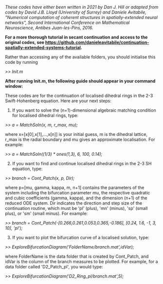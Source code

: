 *These codes have either been written in 2021 by Dan J. Hill or adapted from codes by David J.B. Lloyd (University of Surrey) and Daniele Avitabile, "Numerical computation of coherent structures in spatially-extended neural networks", Second International Conference on Mathematical Neuroscience, Antibes Juan-les-Pins, 2016.*

**For a more thorough tutorial in secant continuation and access to the original codes, see https://github.com/danieleavitabile/continuation-spatially-extended-systems-tutorial.**

Rather than accessing any of the available folders, you should initialise this code by running

*>> Init.m*


**After running Init.m, the following guide should appear in your command window:**

These codes are for the continuation of localised dihedral rings in the 2-3 Swift-Hohenberg equation.
Here are your next steps:

1. If you want to solve the (n+1)-dimensional algebraic matching condition for localised dihedral
   rings, type:
 
*>> a = MatchSoln(x, m, r_max, mu);*
 
   where x=[x[0],x[1],...,x[n]] is your initial guess, m is the dihedral lattice,
   r_max is the radial boundary and mu gives an approximate localisation. For example:
 
*>> a = MatchSoln((1/3) * ones(1,3), 6, 100, 0.14);*
 
2. If you want to find and continue localised dihedral rings in the 2-3 SH equation, type:
 
*>> branch = Cont_Patch(x, p, Dir);*
 
   where p=[mu, gamma, kappa, m, n+1] contains the parameters of the system including the bifurcation
   parameter mu, the respective quadratic and cubic coefficients (gamma, kappa), and the dimension 
   (n+1) of the reduced ODE system. Dir indicates the direction and step size of the continuation
   routine, which must be 'pl' (plus), 'mn' (minus), 'sp' (small plus), or 'sm' (small minus).
   For example:
 
*>> branch = Cont_Patch(-[0.266,0.261,0.053,0.365,-0.186], [0.24, 1.6, -1, 3, 10], 'pl');*
 
3. If you want to plot the bifurcation curve of a localised solution, type:
 
*>> ExploreBifurcationDiagram('FolderName/branch.mat',idVar);*
 
   where FolderName is the data folder that is created by Cont_Patch, and idVar is the column of the
   branch measures to be plotted. For example, for a data folder called 'D2_Patch_pl', you would type:
 
*>> ExploreBifurcationDiagram('D2_Ring_pl/branch.mat',5);*
 

